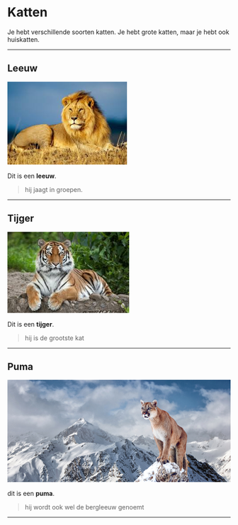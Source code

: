 # Katten

Je hebt verschillende soorten katten. Je hebt grote katten, maar je hebt ook huiskatten.

---

## Leeuw

![001](plaatjes/001.jpeg)

Dit is een **leeuw**.

>hij jaagt in groepen.

---

## Tijger

![002](plaatjes/002.jpeg)

Dit is een **tijger**.

>hij is de grootste kat

---

## Puma

![003](plaatjes/003.png)

dit is een **puma**.

>hij wordt ook wel de bergleeuw genoemt

---
